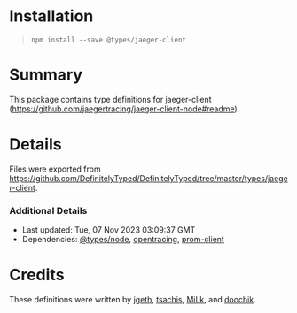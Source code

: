# Installation
> `npm install --save @types/jaeger-client`

# Summary
This package contains type definitions for jaeger-client (https://github.com/jaegertracing/jaeger-client-node#readme).

# Details
Files were exported from https://github.com/DefinitelyTyped/DefinitelyTyped/tree/master/types/jaeger-client.

### Additional Details
 * Last updated: Tue, 07 Nov 2023 03:09:37 GMT
 * Dependencies: [@types/node](https://npmjs.com/package/@types/node), [opentracing](https://npmjs.com/package/opentracing), [prom-client](https://npmjs.com/package/prom-client)

# Credits
These definitions were written by [jgeth](https://github.com/jgeth), [tsachis](https://github.com/tsachi), [MiLk](https://github.com/MiLk), and [doochik](https://github.com/doochik).
